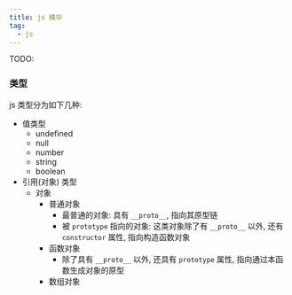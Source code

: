 ```yaml
---
title: js 精华
tag:
  - js
---
```


TODO:

### 类型
js 类型分为如下几种:
* 值类型
  - undefined
  - null
  - number
  - string
  - boolean
* 引用(对象) 类型
  - 对象
    * 普通对象
      - 最普通的对象: 具有 `__proto__`, 指向其原型链
      - 被 `prototype` 指向的对象: 这类对象除了有 `__proto__` 以外, 还有 `constructor` 属性, 指向构造函数对象
    * 函数对象
      - 除了具有 `__proto__` 以外, 还具有 `prototype` 属性, 指向通过本函数生成对象的原型
    * 数组对象
